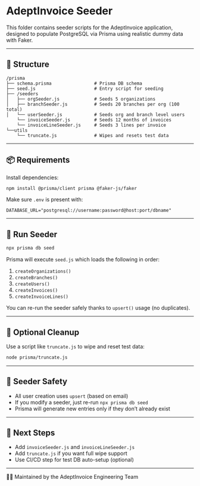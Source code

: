 # AdeptInvoice Seeder

This folder contains seeder scripts for the AdeptInvoice application, designed to populate PostgreSQL via Prisma using realistic dummy data with Faker.

---

## 📁 Structure

```
/prisma
├── schema.prisma                # Prisma DB schema
├── seed.js                      # Entry script for seeding
├── /seeders
│   ├── orgSeeder.js             # Seeds 5 organizations
│   ├── branchSeeder.js          # Seeds 20 branches per org (100 total)
│   └── userSeeder.js            # Seeds org and branch level users
    └── invoiceSeeder.js         # Seeds 12 months of invoices
    └── invoiceLineSeeder.js     # Seeds 3 lines per invoice
└──utils
    └── truncate.js              # Wipes and resets test data
```

---

## 📦 Requirements

Install dependencies:

```bash
npm install @prisma/client prisma @faker-js/faker
```

Make sure `.env` is present with:

```
DATABASE_URL="postgresql://username:password@host:port/dbname"
```

---

## 🚀 Run Seeder

```bash
npx prisma db seed
```

Prisma will execute `seed.js` which loads the following in order:

1. `createOrganizations()`
2. `createBranches()`
3. `createUsers()`
4. `createInvoices()`
5. `createInvoiceLines()`

You can re-run the seeder safely thanks to `upsert()` usage (no duplicates).

---

## 🔁 Optional Cleanup

Use a script like `truncate.js` to wipe and reset test data:

```bash
node prisma/truncate.js
```

---

## 🔄 Seeder Safety

- All user creation uses `upsert` (based on email)
- If you modify a seeder, just re-run `npx prisma db seed`
- Prisma will generate new entries only if they don’t already exist

---

## 🧩 Next Steps

- Add `invoiceSeeder.js` and `invoiceLineSeeder.js`
- Add `truncate.js` if you want full wipe support
- Use CI/CD step for test DB auto-setup (optional)

---

👨‍💻 Maintained by the AdeptInvoice Engineering Team